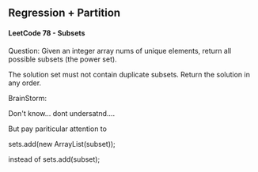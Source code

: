 ## Regression + Partition

#### LeetCode 78 - Subsets

Question: Given an integer array nums of unique elements, return all possible
subsets
(the power set).

The solution set must not contain duplicate subsets. Return the solution in any order.

BrainStorm:

Don't know... dont undersatnd....

But pay pariticular attention to 

sets.add(new ArrayList<Integer>(subset));

instead of sets.add(subset);